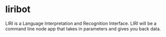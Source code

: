 # liribot
 LIRI is a Language Interpretation and Recognition Interface. LIRI will be a command line node app that takes in parameters and gives you back data.
